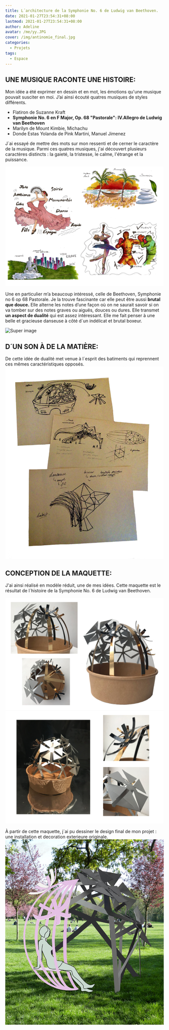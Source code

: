 ```yaml
---
title: L´architecture de la Symphonie No. 6 de Ludwig van Beethoven.
date: 2021-01-27T23:54:31+08:00
lastmod: 2021-01-27T23:54:31+08:00
author: Adeline
avatar: /me/yy.JPG
cover: /img/antinomie_final.jpg
categories:
  - Projets
tags:
  - Espace
---
```



<!--more-->


## UNE MUSIQUE RACONTE UNE HISTOIRE:

Mon idée a été exprimer en dessin et en mot, les émotions qu'une musique pouvait susciter en moi. J’ai ainsi écouté quatres musiques de styles différents.

- Flatiron de Suzanne Kraft
- **Symphonie No. 6 en F Major, Op. 68 "Pastorale": IV.Allegro de Ludwig van Beethoven**
- Marilyn de Mount Kimbie, Michachu
- Donde Estas Yolanda de Pink Martini, Manuel Jimenez

J´ai essayé de mettre des mots sur mon ressenti et de cerner le caractère de la musique. Parmi ces quatres musiques, j'ai découvert plusieurs caractères distincts :  la gaieté, la tristesse, le calme, l'étrange et la puissance.

![Super image](/img/croquis_4musiques.jpg)

Une en particulier m’a beaucoup intéressé, celle de Beethoven, Symphonie no 6 op 68 Pastorale. Je la trouve fascinante car elle peut être aussi **brutal que douce.** Elle alterne les notes d’une façon où on ne saurait savoir si on va tomber sur des notes graves ou aiguës, douces ou dures. Elle transmet **un aspect de dualité** qui est assez intéressant. Elle me fait penser à une belle et gracieuse danseuse à côté d´un indélicat et brutal boxeur. 

![Super image](/img/croquis_dualite.jpg)


## D´UN SON À DE LA MATIÈRE:

De cette idée de dualité met venue à l´esprit des batiments qui reprennent ces mêmes caractéristiques opposés.
![Super image](/img/croquis_musique.jpg)


## CONCEPTION DE LA MAQUETTE:

J'ai ainsi réalisé en modèle réduit, une de mes idées. Cette maquette est le résultat de l´histoire de la Symphonie No. 6 de Ludwig van Beethoven.

![Super image](/img/maquette_musique1.PNG)
![Super image](/img/maquette_musique2.PNG)

À partir de cette maquette, j´ai pu dessiner le design final de mon projet : une installation et decoration exterieure originale.
![Super image](/img/antinomie_final.jpg)
